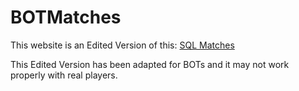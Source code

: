 # BOTMatches

This website is an Edited Version of this: [SQL Matches](https://github.com/NexusHub/Sourcemod-SQLMatches/tree/master/web%20server)

This Edited Version has been adapted for BOTs and it may not work properly with real players.
